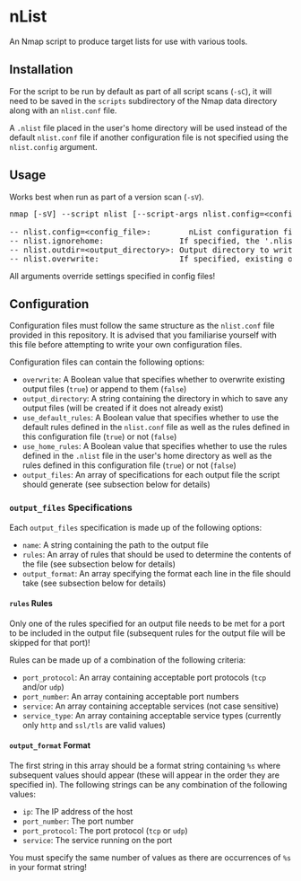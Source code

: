 # nList
An Nmap script to produce target lists for use with various tools.

## Installation
For the script to be run by default as part of all script scans (`-sC`), it will need to be saved in the `scripts` subdirectory of the Nmap data directory along with an `nlist.conf` file.

A `.nlist` file placed in the user's home directory will be used instead of the default `nlist.conf` file if another configuration file is not specified using the `nlist.config` argument. 

## Usage
Works best when run as part of a version scan (`-sV`).
<pre>
nmap [-sV] --script nlist [--script-args nlist.config=&lt;config_file&gt;,nlist.ignorehome,nlist.outdir=&lt;output_directory&gt;,nlist.overwrite] [-p-] &lt;target&gt;

-- nlist.config=&lt;config_file&gt;: 		nList configuration file
-- nlist.ignorehome: 				If specified, the '.nlist' configuration file in the user's home directory is ignored
-- nlist.outdir=&lt;output_directory&gt;: Output directory to write list files to ('./target_lists' by default)
-- nlist.overwrite: 				If specified, existing output files are overwritten
</pre>
All arguments override settings specified in config files!

## Configuration
Configuration files must follow the same structure as the `nlist.conf` file provided in this repository. It is advised that you familiarise yourself with this file before attempting to write your own configuration files.

Configuration files can contain the following options:

- `overwrite`: A Boolean value that specifies whether to overwrite existing output files (`true`) or append to them (`false`)
- `output_directory`: A string containing the directory in which to save any output files (will be created if it does not already exist)
- `use_default_rules`: A Boolean value that specifies whether to use the default rules defined in the `nlist.conf` file as well as the rules defined in this configuration file (`true`) or not (`false`)
- `use_home_rules`: A Boolean value that specifies whether to use the rules defined in the `.nlist` file in the user's home directory as well as the rules defined in this configuration file (`true`) or not (`false`)
- `output_files`: An array of specifications for each output file the script should generate (see subsection below for details)

### `output_files` Specifications
Each `output_files` specification is made up of the following options:

- `name`: A string containing the path to the output file
- `rules`: An array of rules that should be used to determine the contents of the file (see subsection below for details)
- `output_format`: An array specifying the format each line in the file should take (see subsection below for details)

#### `rules` Rules
Only one of the rules specified for an output file needs to be met for a port to be included in the output file (subsequent rules for the output file will be skipped for that port)!

Rules can be made up of a combination of the following criteria:

- `port_protocol`: An array containing acceptable port protocols (`tcp` and/or `udp`)
- `port_number`: An array containing acceptable port numbers
- `service`: An array containing acceptable services (not case sensitive)
- `service_type`: An array containing acceptable service types (currently only `http` and `ssl/tls` are valid values)

#### `output_format` Format
The first string in this array should be a format string containing `%s` where subsequent values should appear (these will appear in the order they are specified in). The following strings can be any combination of the following values:

- `ip`: The IP address of the host
- `port_number`: The port number
- `port_protocol`: The port protocol (`tcp` or `udp`)
- `service`: The service running on the port

You must specify the same number of values as there are occurrences of `%s` in your format string!
